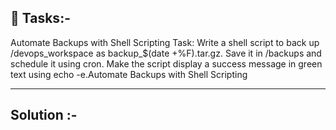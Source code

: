 ## 📌 Tasks:- 
Automate Backups with Shell Scripting
Task: Write a shell script to back up /devops_workspace as backup_$(date +%F).tar.gz. Save it in /backups and schedule it using cron. Make the script display a success message in green text using echo -e.Automate Backups with Shell Scripting

---
## Solution :-
